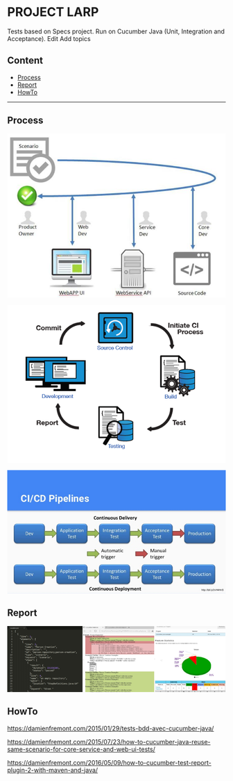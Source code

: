 PROJECT LARP
===

Tests based on Specs project. Run on Cucumber Java (Unit, Integration and Acceptance). Edit
Add topics

## Content

* [Process](#process)
* [Report](#report)
* [HowTo](#howto)
---

## Process

![ScreenShot](screenshots/Screenshot021.jpg)

![ScreenShot](screenshots/continuousintegrationcycle.png)

![ScreenShot](screenshots/building-cicd-pipelines-with-jenkins-and-kubernetes-4-638.jpg)

## Report

![ScreenShot](screenshots/Screenshot000.png)

## HowTo

https://damienfremont.com/2015/01/29/tests-bdd-avec-cucumber-java/

https://damienfremont.com/2015/07/23/how-to-cucumber-java-reuse-same-scenario-for-core-service-and-web-ui-tests/

https://damienfremont.com/2016/05/09/how-to-cucumber-test-report-plugin-2-with-maven-and-java/
